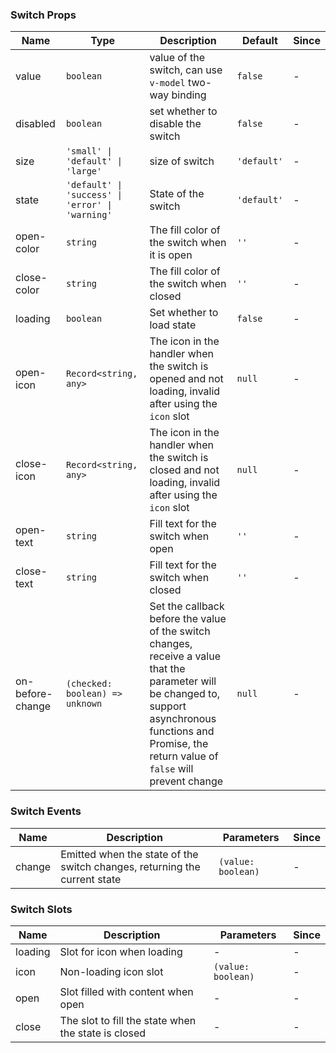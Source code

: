 ### Switch Props

| Name             | Type                                             | Description                                                                                                                                                                                                 | Default     | Since |
| ---------------- | ------------------------------------------------ | ----------------------------------------------------------------------------------------------------------------------------------------------------------------------------------------------------------- | ----------- | ----- |
| value            | `boolean`                                        | value of the switch, can use `v-model` two-way binding                                                                                                                                                      | `false`     | -     |
| disabled         | `boolean`                                        | set whether to disable the switch                                                                                                                                                                           | `false`     | -     |
| size             | `'small' \| 'default' \| 'large'`                | size of switch                                                                                                                                                                                              | `'default'` | -     |
| state            | `'default' \| 'success' \| 'error' \| 'warning'` | State of the switch                                                                                                                                                                                         | `'default'` | -     |
| open-color       | `string`                                         | The fill color of the switch when it is open                                                                                                                                                                | `''`        | -     |
| close-color      | `string`                                         | The fill color of the switch when closed                                                                                                                                                                    | `''`        | -     |
| loading          | `boolean`                                        | Set whether to load state                                                                                                                                                                                   | `false`     | -     |
| open-icon        | `Record<string, any>`                            | The icon in the handler when the switch is opened and not loading, invalid after using the `icon` slot                                                                                                      | `null`      | -     |
| close-icon       | `Record<string, any>`                            | The icon in the handler when the switch is closed and not loading, invalid after using the `icon` slot                                                                                                      | `null`      | -     |
| open-text        | `string`                                         | Fill text for the switch when open                                                                                                                                                                          | `''`        | -     |
| close-text       | `string`                                         | Fill text for the switch when closed                                                                                                                                                                        | `''`        | -     |
| on-before-change | `(checked: boolean) => unknown`                  | Set the callback before the value of the switch changes, receive a value that the parameter will be changed to, support asynchronous functions and Promise, the return value of `false` will prevent change | `null`      | -     |

### Switch Events

| Name   | Description                                                               | Parameters         | Since |
| ------ | ------------------------------------------------------------------------- | ------------------ | ----- |
| change | Emitted when the state of the switch changes, returning the current state | `(value: boolean)` | -     |

### Switch Slots

| Name    | Description                                         | Parameters         | Since |
| ------- | --------------------------------------------------- | ------------------ | ----- |
| loading | Slot for icon when loading                          | -                  | -     |
| icon    | Non-loading icon slot                               | `(value: boolean)` | -     |
| open    | Slot filled with content when open                  | -                  | -     |
| close   | The slot to fill the state when the state is closed | -                  | -     |
